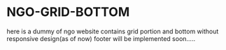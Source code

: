 # NGO-GRID-BOTTOM

here is a dummy of ngo website contains grid portion and bottom without responsive design(as of now)
footer will be implemented soon.....
